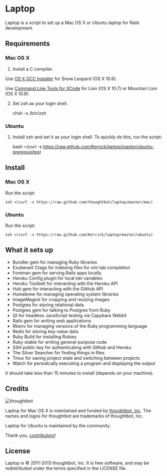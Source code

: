 Laptop
======

Laptop is a script to set up a Mac OS X or Ubuntu laptop for Rails development.

Requirements
------------

### Mac OS X

1) Install a C compiler.

Use [OS X GCC Installer](https://github.com/kennethreitz/osx-gcc-installer/) for
Snow Leopard (OS X 10.6).

Use [Command Line Tools for XCode](https://developer.apple.com/downloads/index.action)
for Lion (OS X 10.7) or Mountain Lion (OS X 10.8).

2) Set zsh as your login shell.

    chsh -s /bin/zsh

### Ubuntu

1) Install zsh and set it as your login shell. To quickly do this, run the script:

    bash <(curl -s https://raw.github.com/Kerrick/laptop/master/ubuntu-prerequisites)

Install
-------

### Mac OS X

Run the script:

    zsh <(curl -s https://raw.github.com/thoughtbot/laptop/master/mac)

### Ubuntu

Run the script:

    zsh <(curl -s https://raw.github.com/Kerrick/laptop/master/ubuntu)

What it sets up
---------------

* Bundler gem for managing Ruby libraries
* Exuberant Ctags for indexing files for vim tab completion
* Foreman gem for serving Rails apps locally
* Heroku Config plugin for local `ENV` variables
* Heroku Toolbelt for interacting with the Heroku API
* Hub gem for interacting with the GitHub API
* Homebrew for managing operating system libraries
* ImageMagick for cropping and resizing images
* Postgres for storing relational data
* Postgres gem for talking to Postgres from Ruby
* Qt for headless JavaScript testing via Capybara Webkit
* Rails gem for writing web applications
* Rbenv for managing versions of the Ruby programming language
* Redis for storing key-value data
* Ruby Build for installing Rubies
* Ruby stable for writing general-purpose code
* SSH public key for authenticating with Github and Heroku
* The Silver Searcher for finding things in files
* Tmux for saving project state and switching between projects
* Watch for periodically executing a program and displaying the output

It should take less than 15 minutes to install (depends on your machine).

Credits
-------

![thoughtbot](http://thoughtbot.com/assets/tm/logo.png)

Laptop for Mac OS X is maintained and funded by [thoughtbot, inc](http://thoughtbot.com/community).
The names and logos for thoughtbot are trademarks of thoughtbot, inc.

Laptop for Ubuntu is maintained by the community.

Thank you, [contributors](/thoughtbot/laptop/graphs/contributors)!

License
-------

Laptop is © 2011-2013 thoughtbot, inc. It is free software, and may be
redistributed under the terms specified in the LICENSE file.
